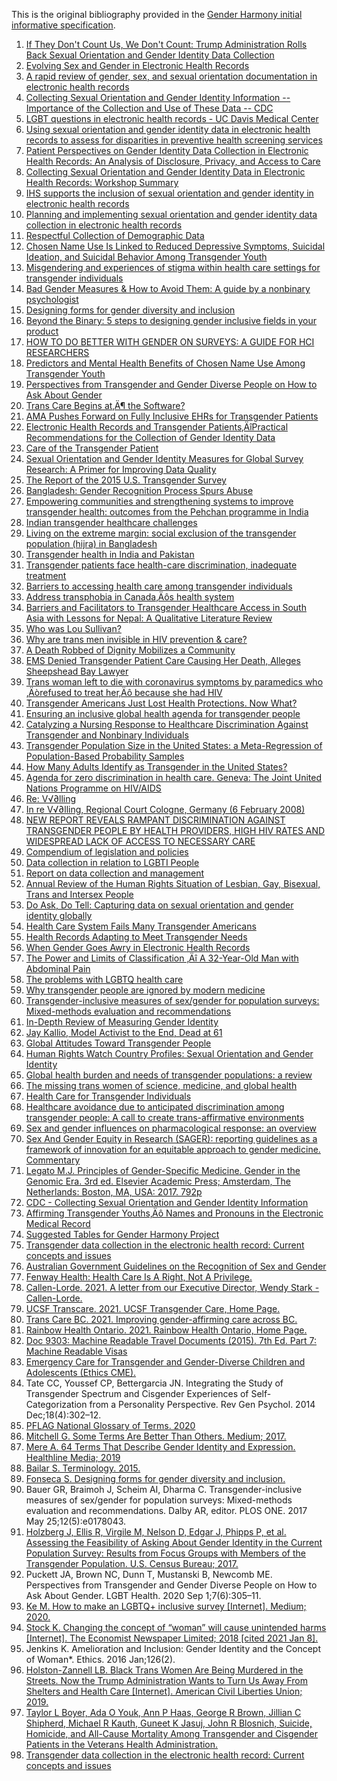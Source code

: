 <!-- Updates based on Jira tickets 
Date             Jira ticket        Updated by                   Comment
2023-07-26		 OTHER-2570			Carol Macumber				 Standardized the use of "Gender Harmony initial informative specification"  when referring to initial specification


-->

This is the original bibliography provided in the [Gender Harmony initial informative specification](http://www.hl7.org/implement/standards/product_brief.cfm?product_id=564). 

1. [If They Don't Count Us, We Don't Count: Trump Administration Rolls Back Sexual Orientation and Gender Identity Data Collection](https://doi.org/10.1089/lgbt.2017.0073)
1. [Evolving Sex and Gender in Electronic Health Records](https://www.ncbi.nlm.nih.gov/pubmed/31258320)
1. [A rapid review of gender, sex, and sexual orientation documentation in electronic health records](https://doi.org/10.1093/jamia/ocaa158)
1. [Collecting Sexual Orientation and Gender Identity Information -- Importance of the Collection and Use of These Data -- CDC](https://www.cdc.gov/hiv/clinicians/transforming-health/health-care-providers/collecting-sexual-orientation.html)
1. [LGBT questions in electronic health records - UC Davis Medical Center](https://health.ucdavis.edu/medicalcenter/features/2013-2014/07/20130704_LGBT-EMR.html)
1. [Using sexual orientation and gender identity data in electronic health records to assess for disparities in preventive health screening services](https://doi.org/10.1016/j.ijmedinf.2020.104245)
1. [Patient Perspectives on Gender Identity Data Collection in Electronic Health Records: An Analysis of Disclosure, Privacy, and Access to Care](https://doi.org/10.1089/trgh.2016.0007)
1. [Collecting Sexual Orientation and Gender Identity Data in Electronic Health Records: Workshop Summary](https://nhchc.org/wp-content/uploads/2019/08/IOM_2013_Collecting-sexual-orientation-and-gender-identity-information.pdf)
1. [IHS supports the inclusion of sexual orientation and gender identity in electronic health records](https://www.ihs.gov/newsroom/ihs-blog/june2020/ihs-supports-the-inclusion-of-sexual-orientation-and-gender-identity-in-electronic-health-records/)
1. [Planning and implementing sexual orientation and gender identity data collection in electronic health records](https://doi.org/10.1093/jamia/ocy137)
1. [Respectful Collection of Demographic Data](https://medium.com/managing-on-the-margins/respectful-collection-of-demographic-data-56de9fcb80e2)
1. [Chosen Name Use Is Linked to Reduced Depressive Symptoms, Suicidal Ideation, and Suicidal Behavior Among Transgender Youth](https://doi.org/10.1016/j.jadohealth.2018.02.003)
1. [Misgendering and experiences of stigma within health care settings for transgender individuals](https://doi.org/10.5694/mja2.50497)
1. [Bad Gender Measures & How to Avoid Them: A guide by a nonbinary psychologist](https://devonprice.medium.com/bad-gender-measures-how-to-avoid-them-23b8f3a503a6)
1. [Designing forms for gender diversity and inclusion](https://uxdesign.cc/designing-forms-for-gender-diversity-and-inclusion-d8194cf1f51)
1. [Beyond the Binary: 5 steps to designing gender inclusive fields in your product](https://uxdesign.cc/beyond-the-binary-5-steps-to-designing-gender-inclusive-fields-in-your-product-ff9230337b4f)
1. [HOW TO DO BETTER WITH GENDER ON SURVEYS: A GUIDE FOR HCI RESEARCHERS](https://interactions.acm.org/archive/view/july-august-2019/how-to-do-better-with-gender-on-surveys)
1. [Predictors and Mental Health Benefits of Chosen Name Use Among Transgender Youth](https://doi.org/10.1177/0044118X19855898)
1. [Perspectives from Transgender and Gender Diverse People on How to Ask About Gender](https://doi.org/10.1089/lgbt.2019.0295)
1. [Trans Care Begins at‚Ä¶ the Software?](https://hankoehle.com/2020/08/06/trans-care-begins-at-the-software/)
1. [AMA Pushes Forward on Fully Inclusive EHRs for Transgender Patients](https://www.hcinnovationgroup.com/clinical-it/electronic-health-record-electronic-medical-record-ehr-emr/news/21115399/ama-pushes-forward-on-fully-inclusive-ehrs-for-transgender-patients#:~:text=To%20create%20EHRs%20that%20are,documentation%2C%20according%20to%20the%20association.)
1. [Electronic Health Records and Transgender Patients‚ÄîPractical Recommendations for the Collection of Gender Identity Data](https://dx.doi.org/10.1007%2Fs11606-014-3148-7)
1. [Care of the Transgender Patient](https://doi.org/10.7326/AITC201907020)
1. [Sexual Orientation and Gender Identity Measures for Global Survey Research: A Primer for Improving Data Quality](https://www.measureevaluation.org/resources/publications/ms-19-177)
1. [The Report of the 2015 U.S. Transgender Survey](https://www.transequality.org/sites/default/files/docs/usts/USTS%20Full%20Report%20-%20FINAL%201.6.17.pdf)
1. [Bangladesh: Gender Recognition Process Spurs Abuse](https://www.hrw.org/news/2016/12/23/bangladesh-gender-recognition-process-spurs-abuse#)
1. [Empowering communities and strengthening systems to improve transgender health: outcomes from the Pehchan programme in India](https://doi.org/10.7448/ias.19.3.20809)
1. [Indian transgender healthcare challenges](https://www.aljazeera.com/features/2014/06/18/indian-transgender-healthcare-challenges/?gb=true)
1. [Living on the extreme margin: social exclusion of the transgender population (hijra) in Bangladesh](https://doi.org/10.3329/jhpn.v27i4.3388)
1. [Transgender health in India and Pakistan](https://doi.org/10.1016/S0140-6736(16)32222-X)
1. [Transgender patients face health-care discrimination, inadequate treatment](https://www.cbc.ca/news/health/transgender-health-lancet-study-medical-care-1.3641030)
1. [Barriers to accessing health care among transgender individuals](https://www.ohtn.on.ca/rapid-response-barriers-to-accessing-health-care-among-transgender-individuals/)
1. [Address transphobia in Canada‚Äôs health system](https://healthydebate.ca/opinions/canadas-health-care-system-is-transphobic)
1. [Barriers and Facilitators to Transgender Healthcare Access in South Asia with Lessons for Nepal: A Qualitative Literature Review](http://library.lshtm.ac.uk/MSc_PH/2014-15/108406.pdf)
1. [Who was Lou Sullivan?](https://web.archive.org/web/20080906123232/http://www.sgn.org/sgnnews36_08/page30.cfm)
1. [Why are trans men invisible in HIV prevention & care?](https://www.sfaf.org/collections/beta/why-are-trans-men-invisible-in-hiv-prevention-care/)
1. [A Death Robbed of Dignity Mobilizes a Community](https://www.washingtonpost.com/archive/local/1995/12/10/a-death-robbed-of-dignity-mobilizes-a-community/2ca40566-9d67-47a2-80f2-e5756b2753a6/)
1. [EMS Denied Transgender Patient Care Causing Her Death, Alleges Sheepshead Bay Lawyer](https://bklyner.com/ems-denied-transgender-patient-care-causing-her-death-alleges-sheepshead-bay-lawyer-sheepshead-bay/)
1. [Trans woman left to die with coronavirus symptoms by paramedics who ‚Äòrefused to treat her‚Äô because she had HIV](https://www.pinknews.co.uk/2020/06/01/alejandra-monocuco-trans-woman-dead-coronavirus-hiv-positive-bogota/)
1. [Transgender Americans Just Lost Health Protections. Now What?](https://www.commonwealthfund.org/publications/podcast/2020/jul/transgender-americans-just-lost-health-protections-now-what)
1. [Ensuring an inclusive global health agenda for transgender people](http://dx.doi.org/10.2471/BLT.16.183913)
1. [Catalyzing a Nursing Response to Healthcare Discrimination Against Transgender and Nonbinary Individuals](https://doi.org/10.1111/jnu.12597)
1. [Transgender Population Size in the United States: a Meta-Regression of Population-Based Probability Samples](https://doi.org/10.2105/AJPH.2016.303578)
1. [How Many Adults Identify as Transgender in the United States?](https://williamsinstitute.law.ucla.edu/publications/trans-adults-united-states/)
1. [Agenda for zero discrimination in health care. Geneva: The Joint United Nations Programme on HIV/AIDS](http://www.unaids.org/sites/default/files/media_asset/Agenda-zero-discrimination-healthcare_en.pdf)
1. [Re: V√∂lling](http://icj.wpengine.netdna-cdn.com/wp-content/uploads/2008/02/In-re-Volling-Regional-Court-Cologne-Germany-English.pdf)
1. [In re V√∂lling, Regional Court Cologne, Germany (6 February 2008)](http://www.icj.org/sogicasebook/in-re-volling-regional-court-cologne-germany-6-february-2008/)
1. [NEW REPORT REVEALS RAMPANT DISCRIMINATION AGAINST TRANSGENDER PEOPLE BY HEALTH PROVIDERS, HIGH HIV RATES AND WIDESPREAD LACK OF ACCESS TO NECESSARY CARE](https://www.thetaskforce.org/new-report-reveals-rampant-discrimination-against-transgender-people-by-health-providers-high-hiv-rates-and-widespread-lack-of-access-to-necessary-care-2/)
1. [Compendium of legislation and policies](https://www.coe.int/en/web/sogi/legislation-and-policies)
1. [Data collection in relation to LGBTI People](https://ec.europa.eu/newsroom/just/document.cfm?action=display&doc_id=45605)
1. [Report on data collection and management](https://www.ohchr.org/EN/Issues/SexualOrientationGender/Pages/ReportOnData.aspx)
1. [Annual Review of the Human Rights Situation of Lesbian, Gay, Bisexual, Trans and Intersex People](https://www.ilga-europe.org/sites/default/files/2019/full_annual_review.pdf)
1. [Do Ask, Do Tell: Capturing data on sexual orientation and gender identity globally](https://www.stonewall.org.uk/sites/default/files/do_ask_do_tell_guide_2016.pdf)
1. [Health Care System Fails Many Transgender Americans](https://www.npr.org/sections/health-shots/2017/11/21/564817975/health-care-system-fails-many-transgender-americans)
1. [Health Records Adapting to Meet Transgender Needs](https://news.bloomberglaw.com/health-law-and-business/health-records-adapting-to-meet-transgender-needs)
1. [When Gender Goes Awry in Electronic Health Records](https://labmedicineblog.com/2019/08/14/when-gender-goes-awry-in-electronic-health-records/)
1. [The Power and Limits of Classification ‚Äî A 32-Year-Old Man with Abdominal Pain](https://www.nejm.org/doi/full/10.1056/NEJMp1811491)
1. [The problems with LGBTQ health care](https://news.harvard.edu/gazette/story/2018/03/health-care-providers-need-better-understanding-of-lgbtq-patients-harvard-forum-says/)
1. [Why transgender people are ignored by modern medicine](https://www.bbc.com/future/article/20200814-why-our-medical-systems-are-ignoring-transgender-people)
1. [Transgender-inclusive measures of sex/gender for population surveys: Mixed-methods evaluation and recommendations](https://dx.doi.org/10.1371%2Fjournal.pone.0178043)
1. [In-Depth Review of Measuring Gender Identity](https://www.unece.org/fileadmin/DAM/stats/documents/ece/ces/ge.30/2019/mtg1/03_In-depth_review_of_Measuring_Gender_Identity.pdf)
1. [Jay Kallio, Model Activist to the End, Dead at 61](https://www.gaycitynews.com/jay-kallio-model-activist-to-the-end-dead-at-61/)
1. [Global Attitudes Toward Transgender People](https://www.ipsos.com/en-us/news-polls/global-attitudes-toward-transgender-people)
1. [Human Rights Watch Country Profiles: Sexual Orientation and Gender Identity](https://www.hrw.org/news/2017/06/23/human-rights-watch-country-profiles-sexual-orientation-and-gender-identity)
1. [Global health burden and needs of transgender populations: a review](https://doi.org/10.1016/S0140-6736(16)00684-X)
1. [The missing trans women of science, medicine, and global health](https://doi.org/10.1016/S0140-6736(18)32423-1)
1. [Health Care for Transgender Individuals](https://www.acog.org/clinical/clinical-guidance/committee-opinion/articles/2011/12/health-care-for-transgender-individuals)
1. [Healthcare avoidance due to anticipated discrimination among transgender people: A call to create trans-affirmative environments](https://doi.org/10.1016/j.ssmph.2020.100608)
1. [Sex and gender influences on pharmacological response: an overview](https://pubmed.ncbi.nlm.nih.gov/24857340/)
1. [Sex And Gender Equity in Research (SAGER): reporting guidelines as a framework of innovation for an equitable approach to gender medicine. Commentary](https://pubmed.ncbi.nlm.nih.gov/27364388/)
1. [Legato M.J. Principles of Gender-Specific Medicine. Gender in the Genomic Era. 3rd ed. Elsevier Academic Press; Amsterdam, The Netherlands: Boston, MA, USA: 2017. 792p](https://www.cdc.gov/hiv/clinicians/transforming-health/health-care-providers/collecting-sexual-orientation.html)
1. [CDC - Collecting Sexual Orientation and Gender Identity Information](https://www.cdc.gov/hiv/clinicians/transforming-health/health-care-providers/collecting-sexual-orientation.html)
1. [Affirming Transgender Youths‚Äô Names and Pronouns in the Electronic Medical Record](https://jamanetwork.com/journals/jamapediatrics/article-abstract/2761803)
1. [Suggested Tables for Gender Harmony Project](https://docs.google.com/document/d/1oN4nmfylAUKB1okDildiIkW6bs1JAGyR8oAX2t1NKUw/edit?usp=sharing)
1. [Transgender data collection in the electronic health record: Current concepts and issues](https://doi.org/10.1093/jamia/ocab136)
1. [Australian Government Guidelines on the Recognition of Sex and Gender](https://www.ag.gov.au/rights-and-protections/publications/australian-government-guidelines-recognition-sex-and-gender) 
1. [Fenway Health: Health Care Is A Right, Not A Privilege.](https://fenwayhealth.org/)
1. [Callen-Lorde. 2021. A letter from our Executive Director, Wendy Stark - Callen-Lorde. ](https://callen-lorde.org/eoy/)
1.	[UCSF Transcare. 2021. UCSF Transgender Care, Home Page. ](https://transcare.ucsf.edu/)
1.	[Trans Care BC. 2021. Improving gender-affirming care across BC. ](http://www.phsa.ca/our-services/programs-services/trans-care-bc)
1.	[Rainbow Health Ontario. 2021. Rainbow Health Ontario, Home Page.](https://www.rainbowhealthontario.ca/)
1.	[Doc 9303: Machine Readable Travel Documents (2015). 7th Ed. Part 7: Machine Readable Visas](https://www.icao.int/publications/Documents/9303_p7_cons_en.pdf)
1.	[Emergency Care for Transgender and Gender-Diverse Children and Adolescents (Ethics CME).](https://www.ebmedicine.net/topics/ethics/transgender-gender-diverse-children)
1.	Tate CC, Youssef CP, Bettergarcia JN. Integrating the Study of Transgender Spectrum and Cisgender Experiences of Self-Categorization from a Personality Perspective. Rev Gen Psychol. 2014 Dec;18(4):302–12.
1.	[PFLAG National Glossary of Terms. 2020](https://pflag.org/glossary)
1.	[Mitchell G. Some Terms Are Better Than Others. Medium; 2017.](https://transsubstantiation.com/some-terms-are-better-than-others-603827adb9b7)
1.	[Mere A. 64 Terms That Describe Gender Identity and Expression. Healthline Media; 2019](https://www.healthline.com/health/different-genders)
1.	[Bailar S. Terminology. 2015.](https://pinkmantaray.com/terminology)
1.	[Fonseca S. Designing forms for gender diversity and inclusion.](https://uxdesign.cc/designing-forms-for-gender-diversity-and-inclusion-d8194cf1f51)
1.	Bauer GR, Braimoh J, Scheim AI, Dharma C. Transgender-inclusive measures of sex/gender for population surveys: Mixed-methods evaluation and recommendations. Dalby AR, editor. PLOS ONE. 2017 May 25;12(5):e0178043.
1.	[Holzberg J, Ellis R, Virgile M, Nelson D, Edgar J, Phipps P, et al. Assessing the Feasibility of Asking About Gender Identity in the Current Population Survey: Results from Focus Groups with Members of the Transgender Population. U.S. Census Bureau; 2017.](https://www.bls.gov/osmr/research-papers/2017/pdf/st170200.pdf)
1.	Puckett JA, Brown NC, Dunn T, Mustanski B, Newcomb ME. Perspectives from Transgender and Gender Diverse People on How to Ask About Gender. LGBT Health. 2020 Sep 1;7(6):305–11.
1.	[Ke M. How to make an LGBTQ+ inclusive survey [Internet]. Medium; 2020.](https://uxdesign.cc/how-to-make-an-lgbtq-inclusive-survey-bfd1d801cc21)
1.	[Stock K. Changing the concept of “woman” will cause unintended harms [Internet]. The Economist Newspaper Limited; 2018 [cited 2021 Jan 8].](https://www.economist.com/open-future/2018/07/06/changing-the-concept-of-woman-will-cause-unintended-harms)
1.	Jenkins K. Amelioration and Inclusion: Gender Identity and the Concept of Woman*. Ethics. 2016 Jan;126(2).
1.	[Holston-Zannell LB. Black Trans Women Are Being Murdered in the Streets. Now the Trump Administration Wants to Turn Us Away From Shelters and Health Care [Internet]. American Civil Liberties Union; 2019.](https://www.aclu.org/blog/lgbt-rights/transgender-rights/black-trans-women-are-being-murdered-streets-now-trump)
1.	[Taylor L Boyer, Ada O Youk, Ann P Haas, George R Brown, Jillian C Shipherd, Michael R Kauth, Guneet K Jasuj, John R Blosnich, Suicide, Homicide, and All-Cause Mortality Among Transgender and Cisgender Patients in the Veterans Health Administration.](http://doi.org/10.1089/lgbt.2020.0235)
1.	[Transgender data collection in the electronic health record: Current concepts and issues](https://doi.org/10.1093/jamia/ocab136)